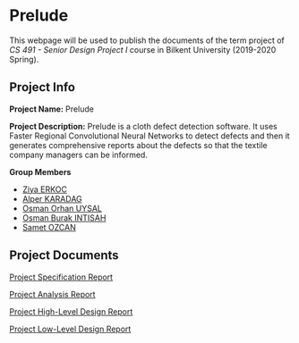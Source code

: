 # Prelude

This webpage will be used to publish the documents of the term project of *CS 491 - Senior Design Project I* course in Bilkent University (2019-2020 Spring).

## Project Info

**Project Name:** Prelude

**Project Description:** Prelude is a cloth defect detection software. It uses Faster Regional Convolutional Neural Networks to detect defects and then it generates comprehensive reports about the defects so that the textile company managers can be informed.


**Group Members**
- [Ziya ERKOC](https://github.com/Rgtemze)
- [Alper KARADAG](https://github.com/alperkaradag)
- [Osman Orhan UYSAL](https://github.com/orhanuysal)
- [Osman Burak INTISAH](https://github.com/burakintisah)
- [Samet OZCAN](https://github.com/sametbilkent)

## Project Documents
[Project Specification Report](https://github.com/alperkaradag/alperkaradag.github.io/raw/master/Project%20Specification%20Report.pdf)

[Project Analysis Report](https://github.com/alperkaradag/alperkaradag.github.io/raw/master/Analysis%20Report.pdf)

[Project High-Level Design Report](https://github.com/alperkaradag/alperkaradag.github.io/raw/master/High%20Level%20Design.pdf)

[Project Low-Level Design Report](https://github.com/alperkaradag/alperkaradag.github.io/raw/master/Low-Level%20Design%20Report.pdf)
